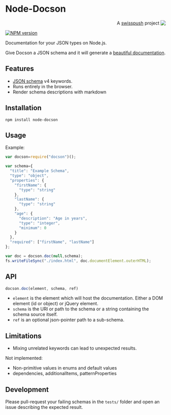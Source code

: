 #  Node-Docson

<p align='right'>A <a href="http://www.swisspush.org">swisspush</a> project <a href="http://www.swisspush.org" border=0><img align="top"  src='https://1.gravatar.com/avatar/cf7292487846085732baf808def5685a?s=32'></a></p>

[![NPM version](https://img.shields.io/npm/v/node-docson.svg)](https://www.npmjs.com/package/node-docson)

Documentation for your JSON types on Node.js.

Give Docson a JSON schema and it will generate a [beautiful documentation](http://lbovet.github.io/docson/index.html#/docson/examples/example.json).

## Features
* [JSON schema](http://json-schema.org/) v4 keywords.
* Runs entirely in the browser.
* Render schema descriptions with markdown

## Installation

`npm install node-docson`

## Usage

Example:

```js
var docson=require("docson")();

var schema={
  "title": "Example Schema",
  "type": "object",
  "properties": {
    "firstName": {
      "type": "string"
    },
    "lastName": {
      "type": "string"
    },
    "age": {
      "description": "Age in years",
      "type": "integer",
      "minimum": 0
    }
  },
  "required": ["firstName", "lastName"]
};

var doc = docson.doc(null,schema);
fs.writeFileSync("./index.html", doc.documentElement.outerHTML);
```

## API

```javascript
docson.doc(element, schema, ref)
```

* `element` is the element which will host the documentation. Either a DOM element (id or object) or jQuery element.
* `schema` is the URI or path to the schema or a string containing the schema source itself.
* `ref` is an optional json-pointer path to a sub-schema.


## Limitations

* Mixing unrelated keywords can lead to unexpected results.

Not implemented:
* Non-primitive values in enums and default values
* dependencies, additionalItems, patternProperties

## Development

Please pull-request your failing schemas in the `tests/` folder and open an issue describing the expected result.
